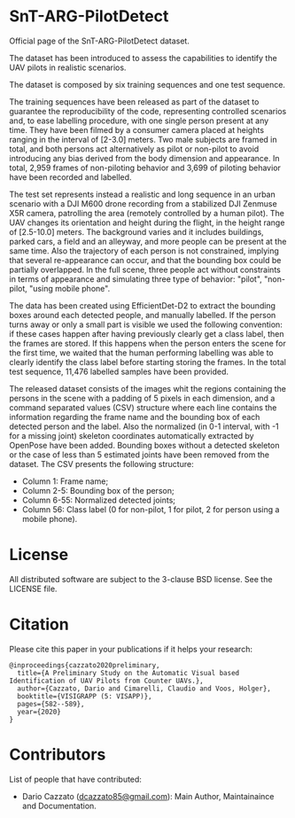 # SnT-ARG-PilotDetect
Official page of the SnT-ARG-PilotDetect dataset.

The dataset has been introduced to assess the capabilities to identify the UAV pilots in realistic scenarios.

The dataset is composed by six training sequences and one test sequence.

The training sequences have been released as part of the dataset to guarantee the reproducibility of the code, representing controlled scenarios and, to ease labelling procedure, with one single person present at any time. They have been filmed by a consumer camera placed at heights ranging in the interval of [2-3.0] meters. Two male subjects are framed in total, and both persons act alternatively as pilot or non-pilot to avoid introducing any bias derived from the body dimension and appearance. In total, 2,959 frames of non-piloting behavior and 3,699 of piloting behavior have been recorded and labelled.

The test set represents instead a realistic and long sequence in an urban scenario with a DJI M600 drone recording from a stabilized DJI Zenmuse X5R camera, patrolling the area (remotely controlled by a human pilot). The UAV changes its orientation and height during the flight, in the height range of [2.5-10.0] meters. The background varies and it includes buildings, parked cars, a field and an alleyway, and more people can be present at the same time. Also the trajectory of each person is not constrained, implying that several re-appearance can occur, and that the bounding box could be partially overlapped. In the full scene, three people act without constraints in terms of appearance and simulating three type of behavior: "pilot", "non-pilot, "using mobile phone".

The data has been created using EfficientDet-D2 to extract the bounding boxes around each detected people, and manually labelled. If the person turns away or only a small part is visible we used the following convention: if these cases happen after having previously clearly get a class label, then the frames are stored. If this happens when the person enters the scene for the first time, we waited that the human performing labelling was able to clearly identify the class label before starting storing the frames. In the total test sequence, 11,476 labelled samples have been provided.

The released dataset consists of the images whit the regions containing the persons in the scene with a padding of 5 pixels in each dimension, and a command separated values (CSV) structure where each line contains the information regarding the frame name and the bounding box of each detected person and the label. Also the normalized (in 0-1 interval, with -1 for a missing joint) skeleton coordinates automatically extracted by OpenPose have been added. Bounding boxes without a detected skeleton or the case of less than 5 estimated joints have been removed from the dataset. The CSV presents the following structure: 

- Column 1: Frame name;
- Column 2-5: Bounding box of the person;
- Column 6-55: Normalized detected joints;
- Column 56: Class label (0 for non-pilot, 1 for pilot, 2 for person using a mobile phone).

# License
All distributed software are subject to the 3-clause BSD license. See the LICENSE file. 


# Citation

Please cite this paper in your publications if it helps your research:

```
@inproceedings{cazzato2020preliminary,
  title={A Preliminary Study on the Automatic Visual based Identification of UAV Pilots from Counter UAVs.},
  author={Cazzato, Dario and Cimarelli, Claudio and Voos, Holger},
  booktitle={VISIGRAPP (5: VISAPP)},
  pages={582--589},
  year={2020}
}
```

# Contributors

List of people that have contributed:

+ Dario Cazzato (dcazzato85@gmail.com): Main Author, Maintainaince and Documentation.
	
